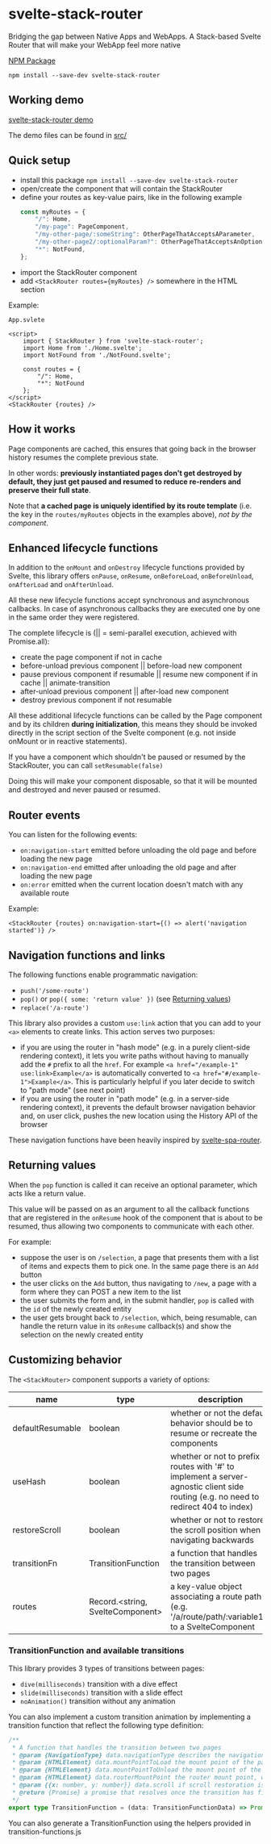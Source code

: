 # svelte-stack-router

Bridging the gap between Native Apps and WebApps. A Stack-based Svelte Router that will make your WebApp feel more native

[NPM Package](https://www.npmjs.com/package/svelte-stack-router)

`npm install --save-dev svelte-stack-router`

## Working demo

[svelte-stack-router demo](https://cdellacqua.github.io/svelte-stack-router/#/)

The demo files can be found in [src/](https://github.com/cdellacqua/svelte-stack-router/blob/master/src/)

## Quick setup

- install this package `npm install --save-dev svelte-stack-router`
- open/create the component that will contain the StackRouter
- define your routes as key-value pairs, like in the following example
	```javascript
	const myRoutes = {
		"/": Home,
		"/my-page": PageComponent,
		"/my-other-page/:someString": OtherPageThatAcceptsAParameter,
		"/my-other-page2/:optionalParam?": OtherPageThatAcceptsAnOptionalParameter,
		"*": NotFound,
	};
	```
- import the StackRouter component
- add `<StackRouter routes={myRoutes} />` somewhere in the HTML section

Example:

`App.svlete`
```svelte
<script>
	import { StackRouter } from 'svelte-stack-router';
	import Home from './Home.svelte';
	import NotFound from './NotFound.svelte';

	const routes = {
		"/": Home,
		"*": NotFound
	};
</script>
<StackRouter {routes} />
```

## How it works

Page components are cached, this ensures that going back in the browser history resumes the complete previous state.

In other words: **previously instantiated pages don't get destroyed by default, they just get paused and resumed to reduce re-renders and preserve their full state**.

Note that **a cached page is uniquely identified by its route template** (i.e. the key in the `routes/myRoutes` objects in the examples above), *not by the component*.

## Enhanced lifecycle functions

In addition to the `onMount` and `onDestroy` lifecycle functions provided by Svelte, this library offers `onPause`, `onResume`, `onBeforeLoad`, `onBeforeUnload`, `onAfterLoad` and `onAfterUnload`.

All these new lifecycle functions accept synchronous and asynchronous callbacks. In case of asynchronous callbacks they are executed one by one in the same order they were registered.

The complete lifecycle is (|| = semi-parallel execution, achieved with Promise.all):
- create the page component if not in cache
- before-unload previous component || before-load new component
- pause previous component if resumable || resume new component if in cache || animate-transition
- after-unload previous component || after-load new component
- destroy previous component if not resumable

All these additional lifecycle functions can be called by the Page component and by its children **during initialization**, this means they should be invoked directly in the script section of the Svelte component (e.g. not inside onMount or in reactive statements).

If you have a component which shouldn't be paused or resumed by the StackRouter, you can call `setResumable(false)`

Doing this will make your component disposable, so that it will be mounted and destroyed and never paused or resumed.

## Router events

You can listen for the following events:
- `on:navigation-start` emitted before unloading the old page and before loading the new page
- `on:navigation-end` emitted after unloading the old page and after loading the new page
- `on:error` emitted when the current location doesn't match with any available route

Example:
```svelte
<StackRouter {routes} on:navigation-start={() => alert('navigation started')} />
```

## Navigation functions and links

The following functions enable programmatic navigation:
- `push('/some-route')`
- `pop()` or `pop({ some: 'return value' })` (see [Returning values](#returning-values))
- `replace('/a-route')`

This library also provides a custom `use:link` action that you can add to your `<a>` elements to create links. This action serves two purposes:
- if you are using the router in "hash mode" (e.g. in a purely client-side rendering context), it lets you write paths without having to manually add the `#` prefix to all the `href`. For example `<a href="/example-1" use:link>Example</a>` is automatically
converted to `<a href="#/example-1">Example</a>`. This is particularly helpful if you later decide to switch to "path mode" (see next point)
- if you are using the router in "path mode" (e.g. in a server-side rendering context), it prevents the default browser navigation behavior and, on user click, pushes the new location using the History API of the browser

These navigation functions have been heavily inspired by [svelte-spa-router](https://github.com/ItalyPaleAle/svelte-spa-router).

## Returning values

When the `pop` function is called it can receive an optional parameter, which acts like a return value.

This value will be passed on as an argument to all the callback functions that are registered in the `onResume` hook of the component that is about to be resumed, thus allowing two components to communicate with each other.

For example:
- suppose the user is on `/selection`, a page that presents them with a list of items and expects them to pick one. In the same page there is an `Add` button
- the user clicks on the `Add` button, thus navigating to `/new`, a page with a form where they can POST a new item to the list
- the user submits the form and, in the submit handler, `pop` is called with the `id` of the newly created entity
- the user gets brought back to `/selection`, which, being resumable, can handle the return value in its `onResume` callback(s) and show the selection on the newly created entity


## Customizing behavior

The `<StackRouter>` component supports a variety of options:

|name|type|description|default|
|-|-|-|-|
|defaultResumable|boolean|whether or not the default behavior should be to resume or recreate the components|true|
|useHash|boolean|whether or not to prefix routes with '#' to implement a server-agnostic client side routing (e.g. no need to redirect 404 to index)|true|
|restoreScroll|boolean|whether or not to restore the scroll position when navigating backwards|true|
|transitionFn|TransitionFunction|a function that handles the transition between two pages|dive(300)|
|routes|Record.<string, SvelteComponent>|a key-value object associating a route path (e.g. '/a/route/path/:variable1?) to a SvelteComponent|N/A - **required**|

### TransitionFunction and available transitions

This library provides 3 types of transitions between pages:
- `dive(milliseconds)` transition with a dive effect
- `slide(milliseconds)` transition with a slide effect
- `noAnimation()` transition without any animation


You can also implement a custom transition animation by implementing a transition function that reflect the following type definition:
```typescript
/**
 * A function that handles the transition between two pages
 * @param {NavigationType} data.navigationType describes the navigation that occurred (e.g. backward, replace, forward, ...)
 * @param {HTMLElement} data.mountPointToLoad the mount point of the page that is being loaded
 * @param {HTMLElement} data.mountPointToUnload the mount point of the page that is being unloaded
 * @param {HTMLElement} data.routerMountPoint the router mount point, when this function is called it contains both the mountPointToLoad and the mountPointToUnload
 * @param {{x: number, y: number}} data.scroll if scroll restoration is enabled and the current component is being resumed, this object contains the x and y coordinates needed to bring the window scrollbars back to where they were when the component was paused
 * @return {Promise} a promise that resolves once the transition has finished
 */
export type TransitionFunction = (data: TransitionFunctionData) => Promise<void>;
```

You can also generate a TransitionFunction using the helpers provided in transition-functions.js
